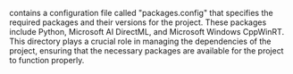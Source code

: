 contains a configuration file called "packages.config" that specifies the required packages and their versions for the project. These packages include Python, Microsoft AI DirectML, and Microsoft Windows CppWinRT. This directory plays a crucial role in managing the dependencies of the project, ensuring that the necessary packages are available for the project to function properly.